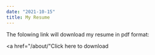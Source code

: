 ```yaml
---
date: "2021-10-15"
title: My Resume
---
```


The folowing link will download my resume in pdf format:

<a href="/about/"<download>Click here to download</a>


